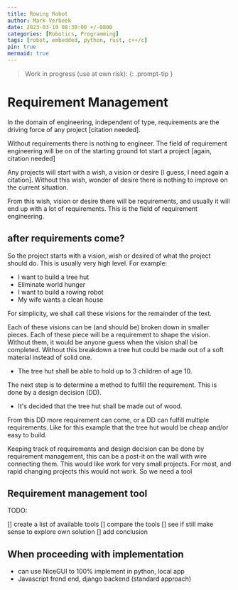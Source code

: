 ```yaml
---
title: Rowing Robot
author: Mark Verbeek
date: 2023-03-10 08:30:00 +/-0800
categories: [Robotics, Programming]
tags: [robot, embedded, python, rust, c++/c]
pin: true
mermaid: true
---
```


> Work in progress (use at own risk):
{: .prompt-tip }

# Requirement Management

In the domain of engineering, independent of type, requirements are the driving force of any project [citation needed].

Without requirements there is nothing to engineer. The field of requirement engineering will be on of the starting ground tot start a project [again, citation needed]

Any projects will start with a wish, a vision or desire [I guess, I need again a citation]. Without this wish, wonder of desire there is nothing to improve on the current situation.

From this wish, vision or desire there will be requirements, and usually it will end up with a lot of requirements. This is the field of requirement engineering.

## after requirements come?

So the project starts with a vision, wish or desired of what the project should do. This is usually very high level. For example:

- I want to build a tree hut
- Eliminate world hunger
- I want to build a rowing robot
- My wife wants a clean house

For simplicity, we shall call these visions for the remainder of the text.

Each of these visions can be (and should be) broken down in smaller pieces. Each of these piece will be a requirement to shape the vision. Without them, it would be anyone guess when the vision shall be completed. Without this breakdown a tree hut could be made out of a soft material instead of solid one.

- The tree hut shall be able to hold up to 3 children of age 10.

The next step is to determine a method to fulfill the requirement. This is done by a design decision (DD).

- It's decided that the tree hut shall be made out of wood.

From this DD more requirement can come, or a DD can fulfill multiple requirements. Like for this example that the tree hut would be cheap and/or easy to build.

Keeping track of requirements and design decision can be done by requirement management, this can be a post-it on the wall with wire connecting them. This would like work for very small projects. For most, and rapid changing projects this would not work. So we need a tool

## Requirement management tool

TODO:

[] create a list of available tools
[] compare the tools
[] see if still make sense to explore own solution
[] add conclusion

## When proceeding with implementation

- can use NiceGUI to 100% implement in python, local app
- Javascript frond end, django backend (standard approach)
